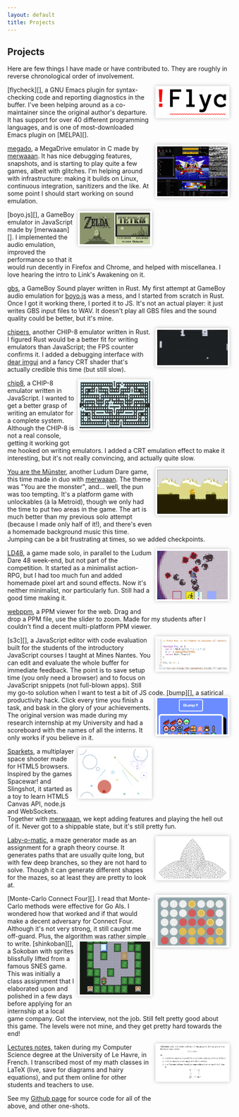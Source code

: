 ```yaml
---
layout: default
title: Projects
---
```


<style>
  img {
    float: right;
    width: 10rem;
	margin-left: .5rem;
    margin-bottom: 2rem;
	border-radius: .2rem;
    border: .25rem solid white;
    box-shadow: 0 0 .5rem rgba(0,0,0,.25);
  }
  .main p {
    margin-bottom: 2rem;
    clear: both;
  }
</style>

## Projects

Here are few things I have made or have contributed to.  They are roughly in
reverse chronological order of involvement.

<img src="img/projects/flycheck.png" alt="flycheck image">
[flycheck][], a GNU Emacs plugin for syntax-checking code and reporting
diagnostics in the buffer.  I've been helping around as a co-maintainer since
the original author's departure.  It has support for over 40 different
programming languages, and is one of most-downloaded Emacs plugin on [MELPA][].

<a href="img/projects/megado.png"><img src="img/projects/megado.png" alt="megado image"></a>
[megado][], a MegaDrive emulator in C made by [merwaaan][].  It has nice
debugging features, snapshots, and is starting to play quite a few games, albeit
with glitches.  I'm helping around with infrastructure: making it builds on
Linux, continuous integration, sanitizers and the like.  At some point I should
start working on sound emulation.

<img src="img/projects/boyo.png" alt="boyo image">
[boyo.js][], a GameBoy emulator in JavaScript made by [merwaaan][].  I
implemented the audio emulation, improved the performance so that it would run
decently in Firefox and Chrome, and helped with miscellanea.  I love hearing the
intro to Link's Awakening on it.

[gbs][], a GameBoy Sound player written in Rust.  My first attempt at GameBoy
audio emulation for [boyo.js][] was a mess, and I started from scratch in Rust.
Once I got it working there, I ported it to JS.  It's not an actual player: it
just writes GBS input files to WAV.  It doesn't play all GBS files and the sound
quality could be better, but it's mine.

<a href="img/projects/chipers.png"><img src="img/projects/chipers.png" alt="chipers image"></a>
[chipers][], another CHIP-8 emulator written in Rust.  I figured Rust would be a
better fit for writing emulators than JavaScript; the FPS counter confirms it.
I added a debugging interface with [dear imgui][] and a fancy CRT shader that's
actually credible this time (but still slow).

<a href="img/projects/chip8.png"><img src="img/projects/chip8.png" alt="chip8 image"></a>
[chip8][], a CHIP-8 emulator written in JavaScript.  I wanted to get a better
grasp of writing an emulator for a complete system.  Although the CHIP-8 is not
a real console, getting it working got me hooked on writing emulators.  I added
a CRT emulation effect to make it interesting, but it's not really convincing,
and actually quite slow.

<a href="img/projects/yatm.jpg"><img src="img/projects/yatm.jpg" alt="yatm image"></a>
[You are the Münster][], another Ludum Dare game, this time made in duo
with [merwaaan][].  The theme was "You are the monster", and... well, the pun
was too tempting.  It's a platform game with unlockables (à la Metroid), though
we only had the time to put two areas in the game.  The art is much better than
my previous solo attempt (because I made only half of it!), and there's even a
homemade background music this time.  Jumping can be a bit frustrating at times,
so we added checkpoints.

<a href="img/projects/ld48.png"><img src="img/projects/ld48.png" alt="ld48 image"></a>
[LD48][], a game made solo, in parallel to the Ludum Dare 48 week-end, but not
part of the competition.  It started as a minimalist action-RPG, but I had too
much fun and added homemade pixel art and sound effects.  Now it's neither
minimalist, nor particularly fun.  Still had a good time making it.

[webppm][], a PPM viewer for the web.  Drag and drop a PPM file, use the slider
to zoom.  Made for my students after I couldn't find a decent multi-platform PPM
viewer.

<img src="img/projects/s3c.png" alt="s3c image">
[s3c][], a JavaScript editor with code evaluation built for the students of the
introductory JavaScript courses I taught at Mines Nantes.  You can edit and
evaluate the whole buffer for immediate feedback.  The point is to save setup
time (you only need a browser) and to focus on JavaScript snippets (not
full-blown apps).  Still my go-to solution when I want to test a bit of JS code.

<img src="img/projects/bump.png" alt="bump image">
[bump][], a satirical productivity hack.  Click every time you finish a task,
and bask in the glory of your achievements.  The original version was made
during my research internship at my University and had a scoreboard with the
names of all the interns.  It only works if you believe in it.

<a href="img/projects/sparkets.png"><img src="img/projects/sparkets.png" alt="sparkets image"></a>
[Sparkets][], a multiplayer space shooter made for HTML5 browsers.  Inspired by
the games Spacewar! and Slingshot, it started as a toy to learn HTML5 Canvas
API, node.js and WebSockets.  Together with [merwaaan][], we kept adding
features and playing the hell out of it.  Never got to a shippable state, but
it's still pretty fun.

<a href="img/projects/lom.png"><img src="img/projects/lom.png" alt="laby-o-matic image"></a>
[Laby-o-matic][], a maze generator made as an assignment for a graph theory
course.  It generates paths that are usually quite long, but with few deep
branches, so they are not hard to solve.  Though it can generate different
shapes for the mazes, so at least they are pretty to look at.

<img src="img/projects/mcc4.png" alt="mcc4 image">
[Monte-Carlo Connect Four][].  I read that Monte-Carlo methods were effective
for Go AIs.  I wondered how that worked and if that would make a decent
adversary for Connect Four.  Although it's not very strong, it still caught me
off-guard.  Plus, the algorithm was rather simple to write.

<img src="img/projects/shinkoban.png" alt="shinkoban image">
[shinkoban][], a Sokoban with sprites blissfully lifted from a famous SNES game.
This was initially a class assignment that I elaborated upon and polished in a
few days before applying for an internship at a local game company.  Got the
interview, not the job.  Still felt pretty good about this game.  The levels
were not mine, and they get pretty hard towards the end!

<a href="img/projects/cours.png"><img src="img/projects/cours.png" alt="lecture notes image"></a>
[Lectures notes][], taken during my Computer Science degree at the University of
Le Havre, in French.  I transcribed most of my math classes in LaTeX (live, save
for diagrams and hairy equations), and put them online for other students and
teachers to use.

See my [Github page][] for source code for all of the above, and other
one-shots.

[s3c]: /s3c/
[Sparkets]: https://github.com/fmdkdd/sparkets
[Lectures Notes]: http://fmdkdd.free.fr/
[Github page]: https://github.com/fmdkdd
[merwaaan]: https://merwanachibet.net
[LD48]: /ld48/
[You are the Münster]: /yatm/
[chip8]: /chip8/
[chipers]: https://github.com/fmdkdd/chipers
[dear imgui]: https://github.com/ocornut/imgui
[Monte-Carlo Connect Four]: /mcc4/
[Laby-o-matic]: https://github.com/fmdkdd/laby-o-matic
[bump]: /bump/
[webppm]: /webppm/
[boyo.js]: https://merwaaan.github.io/boyo.js/
[megado]: https://github.com/merwaaan/megado
[gbs]: https://github.com/fmdkdd/gbs
[flycheck]: http://www.flycheck.org/en/latest/
[MELPA]: https://melpa.org/
[shinkoban]: https://github.com/fmdkdd/shinkoban

